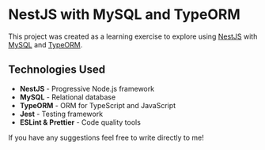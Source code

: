 # NestJS with MySQL and TypeORM

This project was created as a learning exercise to explore using [NestJS](https://nestjs.com/) with [MySQL](https://www.mysql.com/) and [TypeORM](https://typeorm.io/).

## Technologies Used
- **NestJS** - Progressive Node.js framework
- **MySQL** - Relational database
- **TypeORM** - ORM for TypeScript and JavaScript
- **Jest** - Testing framework
- **ESLint & Prettier** - Code quality tools

If you have any suggestions feel free to write directly to me!
